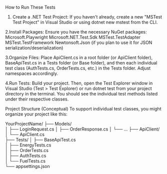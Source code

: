 How to Run These Tests
1. Create a .NET Test Project: If you haven't already, create a new "MSTest Test Project" in Visual Studio or using dotnet new mstest from the CLI.

2.Install Packages: Ensure you have the necessary NuGet packages:
Microsoft.Playwright
Microsoft.NET.Test.Sdk
MSTest.TestAdapter
MSTest.TestFramework
Newtonsoft.Json (if you plan to use it for JSON serialization/deserialization)

3.Organize Files: Place ApiClient.cs in a root folder (or ApiClient folder), BaseApiTest.cs in a Tests folder (or Base folder), and then each individual test class (AuthTests.cs, OrderTests.cs, etc.) in the Tests folder. Adjust namespaces accordingly.

4.Run Tests: Build your project. Then, open the Test Explorer window in Visual Studio (Test > Test Explorer) or run dotnet test from your project directory in the terminal. You should see the individual test methods listed under their respective classes.

Project Structure (Conceptual)
To support individual test classes, you might organize your project like this:

YourProjectName/
├── Models/                    
│   ├── LoginRequest.cs
│   ├── OrderResponse.cs
│   └── ...
├── ApiClient/
│   └── ApiClient.cs           
├── Tests/
│   ├── BaseApiTest.cs          
│   ├── EnergyTests.cs         
│   ├── OrderTests.cs          
│   ├── AuthTests.cs            
│   └── FuelTests.cs           
└── appsettings.json            
